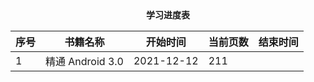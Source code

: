 <center><b>学习进度表</b></center>

| 序号 | 书籍名称         | 开始时间   | 当前页数 | 结束时间 |
| ---- | ---------------- | ---------- | -------- | -------- |
| 1    | 精通 Android 3.0 | 2021-12-12 | 211      |          |

